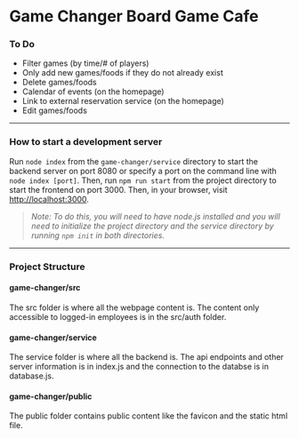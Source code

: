 #  Game Changer Board Game Cafe

### To Do
- Filter games (by time/# of players)
- Only add new games/foods if they do not already exist
- Delete games/foods
- Calendar of events (on the homepage)
- Link to external reservation service (on the homepage)
- Edit games/foods


***

### How to start a development server
Run `node index` from the `game-changer/service` directory to start the backend server on port 8080 or specify a port on the command line with `node index [port]`. Then, run `npm run start` from the project directory to start the frontend on port 3000. Then, in your browser, visit [http://localhost:3000](http://localhost:3000).  
> *Note: To do this, you will need to have node.js installed and you will need to initialize the project directory and the service directory by running `npm init` in both directories.*

***

### Project Structure
#### game-changer/src
The src folder is where all the webpage content is. The content only accessible to logged-in employees is in the src/auth folder.
#### game-changer/service
The service folder is where all the backend is. The api endpoints and other server information is in index.js and the connection to the databse is in database.js.
#### game-changer/public
The public folder contains public content like the favicon and the static html file.
